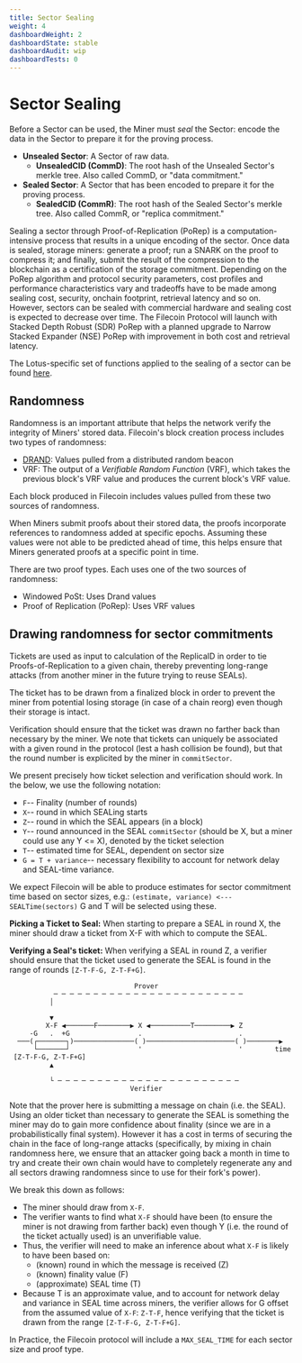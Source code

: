 ```yaml
---
title: Sector Sealing
weight: 4
dashboardWeight: 2
dashboardState: stable
dashboardAudit: wip
dashboardTests: 0
---
```


# Sector Sealing

Before a Sector can be used, the Miner must _seal_ the Sector: encode the data in the Sector to prepare it for the proving process.

- **Unsealed Sector**: A Sector of raw data.
  - **UnsealedCID (CommD)**: The root hash of the Unsealed Sector's merkle tree. Also called CommD, or "data commitment."
- **Sealed Sector**: A Sector that has been encoded to prepare it for the proving process.
  - **SealedCID (CommR)**: The root hash of the Sealed Sector's merkle tree. Also called CommR, or "replica commitment."

Sealing a sector through Proof-of-Replication (PoRep) is a computation-intensive process that results in a unique encoding of the sector. Once data is sealed, storage miners: generate a proof; run a SNARK on the proof to compress it; and finally, submit the result of the compression to the blockchain as a certification of the storage commitment. Depending on the PoRep algorithm and protocol security parameters, cost profiles and performance characteristics vary and tradeoffs have to be made among sealing cost, security, onchain footprint, retrieval latency and so on. However, sectors can be sealed with commercial hardware and sealing cost is expected to decrease over time. The Filecoin Protocol will launch with Stacked Depth Robust (SDR) PoRep with a planned upgrade to Narrow Stacked Expander (NSE) PoRep with improvement in both cost and retrieval latency.

The Lotus-specific set of functions applied to the sealing of a sector can be found [here](https://github.com/filecoin-project/lotus/blob/master/storage/pipeline/sealing.go).

## Randomness

Randomness is an important attribute that helps the network verify the integrity of Miners' stored data. Filecoin's block creation process includes two types of randomness:

- [DRAND](drand): Values pulled from a distributed random beacon
- VRF: The output of a _Verifiable Random Function_ (VRF), which takes the previous block's VRF value and produces the current block's VRF value.

Each block produced in Filecoin includes values pulled from these two sources of randomness.

When Miners submit proofs about their stored data, the proofs incorporate references to randomness added at specific epochs. Assuming these values were not able to be predicted ahead of time, this helps ensure that Miners generated proofs at a specific point in time.

There are two proof types. Each uses one of the two sources of randomness:

- Windowed PoSt: Uses Drand values
- Proof of Replication (PoRep): Uses VRF values

## Drawing randomness for sector commitments

Tickets are used as input to calculation of the ReplicaID in order to tie Proofs-of-Replication to a given chain, thereby preventing long-range attacks (from another miner in the future trying to reuse SEALs).

The ticket has to be drawn from a finalized block in order to prevent the miner from potential losing storage (in case of a chain reorg) even though their storage is intact.

Verification should ensure that the ticket was drawn no farther back than necessary by the miner. We note that tickets can uniquely be associated with a given round in the protocol (lest a hash collision be found), but that the round number is explicited by the miner in `commitSector`.

We present precisely how ticket selection and verification should work. In the below, we use the following notation:

- `F`-- Finality (number of rounds)
- `X`-- round in which SEALing starts
- `Z`-- round in which the SEAL appears (in a block)
- `Y`-- round announced in the SEAL `commitSector` (should be X, but a miner could use any Y <= X), denoted by the ticket selection
- `T`-- estimated time for SEAL, dependent on sector size
- `G = T + variance`-- necessary flexibility to account for network delay and SEAL-time variance.

We expect Filecoin will be able to produce estimates for sector commitment time based on sector sizes, e.g.:
`(estimate, variance) <--- SEALTime(sectors)`
G and T will be selected using these.

**Picking a Ticket to Seal:** When starting to prepare a SEAL in round X, the miner should draw a ticket from X-F with which to compute the SEAL.

**Verifying a Seal's ticket:** When verifying a SEAL in round Z, a verifier should ensure that the ticket used to generate the SEAL is found in the range of rounds `[Z-T-F-G, Z-T-F+G]`.

```text
                               Prover
           ─ ─ ─ ─ ─ ─ ─ ─ ─ ─ ─ ─ ─ ─ ─ ─ ─ ─ ─ ─ ─ ─ ─ ─
          │

          ▼
         X-F ◀───────F────────▶ X ◀──────────T─────────▶ Z
     -G   .  +G                 .                        .
  ───(┌───────┐)───────────────( )──────────────────────( )────────▶
      └───────┘                 '                        '        time
 [Z-T-F-G, Z-T-F+G]
          ▲

          └ ─ ─ ─ ─ ─ ─ ─ ─ ─ ─ ─ ─ ─ ─ ─ ─ ─ ─ ─ ─ ─ ─ ─
                              Verifier
```

Note that the prover here is submitting a message on chain (i.e. the SEAL). Using an older ticket than necessary to generate the SEAL is something the miner may do to gain more confidence about finality (since we are in a probabilistically final system). However it has a cost in terms of securing the chain in the face of long-range attacks (specifically, by mixing in chain randomness here, we ensure that an attacker going back a month in time to try and create their own chain would have to completely regenerate any and all sectors drawing randomness since to use for their fork's power).

We break this down as follows:

- The miner should draw from `X-F`.
- The verifier wants to find what `X-F` should have been (to ensure the miner is not drawing from farther back) even though Y (i.e. the round of the ticket actually used) is an unverifiable value.
- Thus, the verifier will need to make an inference about what `X-F` is likely to have been based on:
  - (known) round in which the message is received (Z)
  - (known) finality value (F)
  - (approximate) SEAL time (T)
- Because T is an approximate value, and to account for network delay and variance in SEAL time across miners, the verifier allows for G offset from the assumed value of `X-F`: `Z-T-F`, hence verifying that the ticket is drawn from the range `[Z-T-F-G, Z-T-F+G]`.

In Practice, the Filecoin protocol will include a `MAX_SEAL_TIME` for each sector size and proof type.
